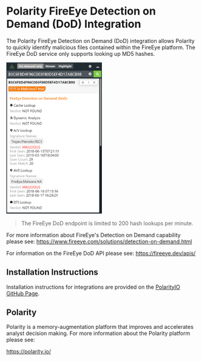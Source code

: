 # Polarity FireEye Detection on Demand (DoD) Integration

The Polarity FireEye Detection on Demand (DoD) integration allows Polarity to quickly identify malicious files contained within the FireEye platform.  The FireEye DoD service only supports looking up MD5 hashes.

<img src="./assets/overlay.png" width="50%">  

> The FireEye DoD endpoint is limited to 200 hash lookups per minute.

For more information about FireEye's Detection on Demand capability please see: https://www.fireeye.com/solutions/detection-on-demand.html

For information on the FireEye DoD API please see: https://fireeye.dev/apis/
## Installation Instructions

Installation instructions for integrations are provided on the [PolarityIO GitHub Page](https://polarityio.github.io/).

## Polarity

Polarity is a memory-augmentation platform that improves and accelerates analyst decision making.  For more information about the Polarity platform please see:

https://polarity.io/
